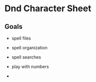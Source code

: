 # Dnd Character Sheet

## Goals

* spell files
* spell organization
* spell searches

* play with numbers
* 